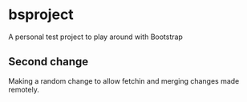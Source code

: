 # bsproject
A personal test project to play around with Bootstrap

## Second change
Making a random change to allow fetchin and merging changes made remotely.
